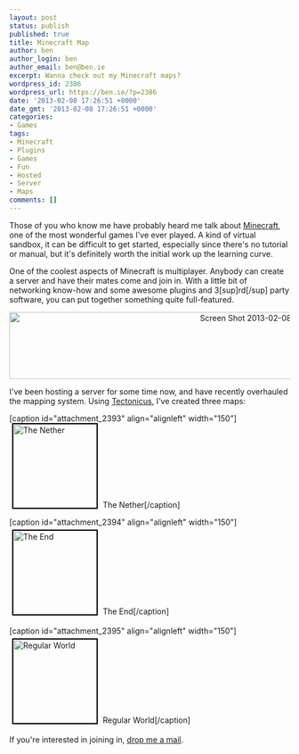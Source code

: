 ```yaml
---
layout: post
status: publish
published: true
title: Minecraft Map
author: ben
author_login: ben
author_email: ben@ben.ie
excerpt: Wanna check out my Minecraft maps?
wordpress_id: 2386
wordpress_url: https://ben.ie/?p=2386
date: '2013-02-08 17:26:51 +0000'
date_gmt: '2013-02-08 17:26:51 +0000'
categories:
- Games
tags:
- Minecraft
- Plugins
- Games
- Fun
- Hosted
- Server
- Maps
comments: []
---
```

<p>Those of you who know me have probably heard me talk about <a href="https://minecraft.net" target="_blank">Minecraft</a>, one of the most wonderful games I've ever played. A kind of virtual sandbox, it can be difficult to get started, especially since there's no tutorial or manual, but it's definitely worth the initial work up the learning curve.</p>
<p>One of the coolest aspects of Minecraft is multiplayer. Anybody can create a server and have their mates come and join in. With a little bit of networking know-how and some awesome plugins and 3[sup]rd[/sup] party software, you can put together something quite full-featured.</p>
<p style="text-align: center;"><img class="aligncenter size-full wp-image-2389" alt="Screen Shot 2013-02-08 at 17.07.59" src="https://ben.ie/wp-content/uploads/2013/02/Screen-Shot-2013-02-08-at-17.07.59-e1360343674640.png" width="905" height="120" /></p>
<p>I've been hosting a server for some time now, and have recently overhauled the mapping system. Using <a href="https://www.minecraftwiki.net/wiki/Programs_and_Editors/Tectonicus" target="_blank">Tectonicus</a>, I've created three maps:</p>
<p>[caption id="attachment_2393" align="alignleft" width="150"]<a href="https://minecraft.ben.ie/nether" target="_blank"><img class="size-thumbnail wp-image-2393   " style="border: 2px solid black; margin-right: 5px; margin-left: 5px;" alt="The Nether" src="https://ben.ie/wp-content/uploads/2013/02/Screen-Shot-2013-02-08-at-17.13.49.png" width="150" height="150" /></a> The Nether[/caption]</p>
<p>[caption id="attachment_2394" align="alignleft" width="150"]<a href="https://minecraft.ben.ie/ender" target="_blank"><img class="size-thumbnail wp-image-2394   " style="border: 2px solid black; margin: 5px;" alt="The End" src="https://ben.ie/wp-content/uploads/2013/02/Screen-Shot-2013-02-08-at-17.13.33.png" width="150" height="150" /></a> The End[/caption]</p>
<p>[caption id="attachment_2395" align="alignleft" width="150"]<a href="https://minecraft.ben.ie/" target="_blank"><img class="size-thumbnail wp-image-2395   " style="border: 2px solid black; margin: 5px;" alt="Regular World" src="https://ben.ie/wp-content/uploads/2013/02/Screen-Shot-2013-02-08-at-17.13.18.png" width="150" height="150" /></a> Regular World[/caption]</p>
<p style="text-align: left;">If you're interested in joining in, <a href="mailto:ben@ben.ie" target="_blank">drop me a mail</a>.</p>
